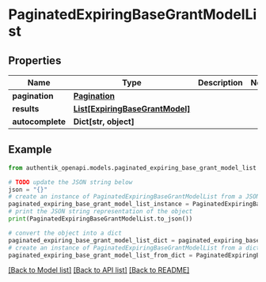 # PaginatedExpiringBaseGrantModelList


## Properties

Name | Type | Description | Notes
------------ | ------------- | ------------- | -------------
**pagination** | [**Pagination**](Pagination.md) |  | 
**results** | [**List[ExpiringBaseGrantModel]**](ExpiringBaseGrantModel.md) |  | 
**autocomplete** | **Dict[str, object]** |  | 

## Example

```python
from authentik_openapi.models.paginated_expiring_base_grant_model_list import PaginatedExpiringBaseGrantModelList

# TODO update the JSON string below
json = "{}"
# create an instance of PaginatedExpiringBaseGrantModelList from a JSON string
paginated_expiring_base_grant_model_list_instance = PaginatedExpiringBaseGrantModelList.from_json(json)
# print the JSON string representation of the object
print(PaginatedExpiringBaseGrantModelList.to_json())

# convert the object into a dict
paginated_expiring_base_grant_model_list_dict = paginated_expiring_base_grant_model_list_instance.to_dict()
# create an instance of PaginatedExpiringBaseGrantModelList from a dict
paginated_expiring_base_grant_model_list_from_dict = PaginatedExpiringBaseGrantModelList.from_dict(paginated_expiring_base_grant_model_list_dict)
```
[[Back to Model list]](../README.md#documentation-for-models) [[Back to API list]](../README.md#documentation-for-api-endpoints) [[Back to README]](../README.md)


